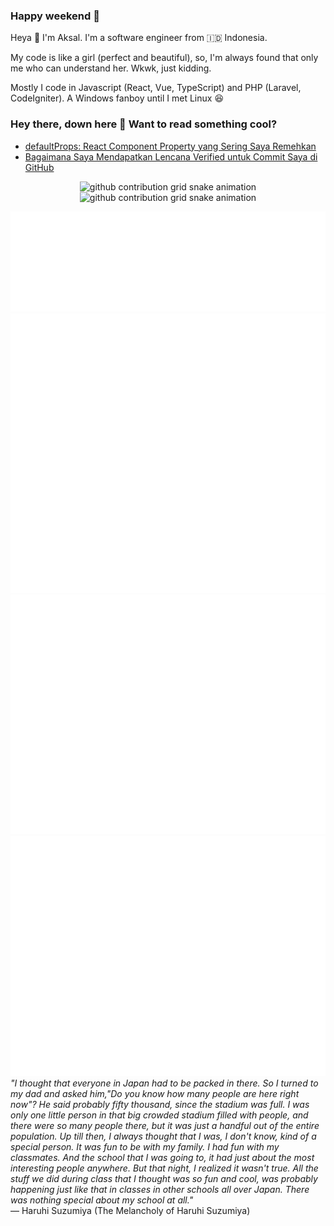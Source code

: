 ### Happy weekend 🥰
Heya 👋 I'm Aksal. I'm a software engineer from 🇮🇩 Indonesia.

My code is like a girl (perfect and beautiful), so, I'm always found that only me who can understand her. Wkwk, just kidding.

Mostly I code in Javascript (React, Vue, TypeScript) and PHP (Laravel, CodeIgniter). A Windows fanboy until I met Linux 😆
### Hey there, down here 👋 Want to read something cool?
- <a href="https://aksalsf.medium.com/defaultprops-react-component-property-yang-sering-saya-remehkan-6fca5b05cf8a?source=rss-bd0cf8323376------2">defaultProps: React Component Property yang Sering Saya Remehkan</a>
- <a href="https://aksalsf.medium.com/bagaimana-saya-mendapatkan-lencana-verified-untuk-commit-saya-di-github-4093994452e9?source=rss-bd0cf8323376------2">Bagaimana Saya Mendapatkan Lencana Verified untuk Commit Saya di GitHub</a>
<p align="center"><img src="https://raw.githubusercontent.com/aksalsf/aksalsf/output/github-contribution-grid-snake-dark.svg#gh-dark-mode-only" alt="github contribution grid snake animation"><img src="https://raw.githubusercontent.com/aksalsf/aksalsf/output/github-contribution-grid-snake.svg#gh-light-mode-only" alt="github contribution grid snake animation"></p>
<img src="/skills-metrics.svg" alt="Skills Metrics">
<img src="/habits-metrics.svg" alt="Habits Metrics">
<img src="/social-metrics.svg" alt="Social Metrics">
<img src="/achievement-metrics.svg" alt="Achievement Metrics">
<em>&quot;I thought that everyone in Japan had to be packed in there. So I turned to my dad and asked him,&quot;Do you know how many people are here right now&quot;? He said probably fifty thousand, since the stadium was full. I was only one little person in that big crowded stadium filled with people, and there were so many people there, but it was just a handful out of the entire population. Up till then, I always thought that I was, I don't know, kind of a special person. It was fun to be with my family. I had fun with my classmates. And the school that I was going to, it had just about the most interesting people anywhere. But that night, I realized it wasn't true. All the stuff we did during class that I thought was so fun and cool, was probably happening just like that in classes in other schools all over Japan. There was nothing special about my school at all.&quot;</em> <br>
— Haruhi Suzumiya (The Melancholy of Haruhi Suzumiya)
